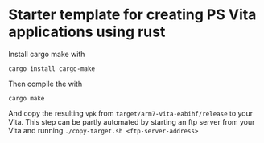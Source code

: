 # Starter template for creating PS Vita applications using rust

Install cargo make with

`cargo install cargo-make`

Then compile the with

`cargo make`

And copy the resulting `vpk` from `target/arm7-vita-eabihf/release` to your Vita.
This step can be partly automated by starting an ftp server from your Vita and running `./copy-target.sh <ftp-server-address>`
